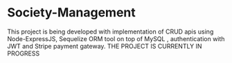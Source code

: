 # Society-Management
This project is being developed with implementation of CRUD apis using Node-ExpressJS, Sequelize ORM tool on top of MySQL , authentication with JWT and Stripe payment gateway. THE PROJECT IS CURRENTLY IN PROGRESS
